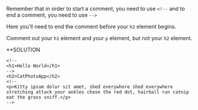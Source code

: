 Remember that in order to start a comment, you need to use `<!--` and to end a comment, you need to use `-->`

Here you'll need to end the comment before your `h2` element begins.


Comment out your `h1` element and your `p` element, but not your `h2` element.

**SOLUTION
```
<!--
<h1>Hello World</h1>
-->
<h2>CatPhotoApp</h2>
<!--
<p>Kitty ipsum dolor sit amet, shed everywhere shed everywhere stretching attack your ankles chase the red dot, hairball run catnip eat the grass sniff.</p>
-->
```
